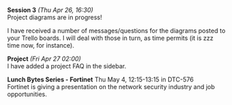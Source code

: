 **Session 3** *(Thu Apr 26, 16:30)*   
Project diagrams are in progress!

I have received a number of messages/questions for the diagrams posted to your Trello boards.
I will deal with those in turn, as time permits (it is zzz time now, for instance).

**Project** *(Fri Apr 27 02:00)*  
I have added a project FAQ in the sidebar.

**Lunch Bytes Series - Fortinet** Thu May 4, 12:15-13:15 in DTC-576  
Fortinet is giving a presentation on the network security industry and job opportunities.
